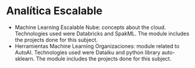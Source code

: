 # Analítica Escalable

- Machine Learning Escalable Nube: concepts about the cloud. Technologies used were Databricks and SpakML. The module includes the projects done for this subject.
- Herramientas Machine Learning Organizaciones: module related to AutoAI. Technologies used were Dataiku and python library auto-sklearn. The module includes the projects done for this subject.